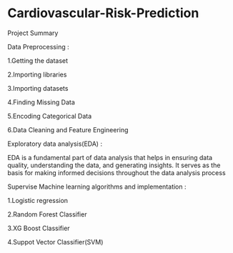 # Cardiovascular-Risk-Prediction

Project Summary

Data Preprocessing :

1.Getting the dataset

2.Importing libraries

3.Importing datasets

4.Finding Missing Data

5.Encoding Categorical Data

6.Data Cleaning and Feature Engineering

Exploratory data analysis(EDA) :

EDA is a fundamental part of data analysis that helps in ensuring data quality, understanding the data, and generating insights. It serves as the basis for making informed decisions throughout the data analysis process

Supervise Machine learning algorithms and implementation :

1.Logistic regression

2.Random Forest Classifier

3.XG Boost Classifier

4.Suppot Vector Classifier(SVM)
